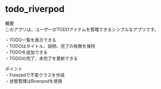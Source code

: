 # todo_riverpod

概要<br>
このアプリは、ユーザーがTODOアイテムを管理できるシンプルなアプリです。

・TODO一覧を表示できる<br>
・TODOはタイトル、説明、完了の有無を保持<br>
・TODOを追加できる<br>
・TODOの完了、未完了を更新できる<br>

ポイント<br>
・Freezedで不変クラスを作成<br>
・状態管理はRiverpodを使用

